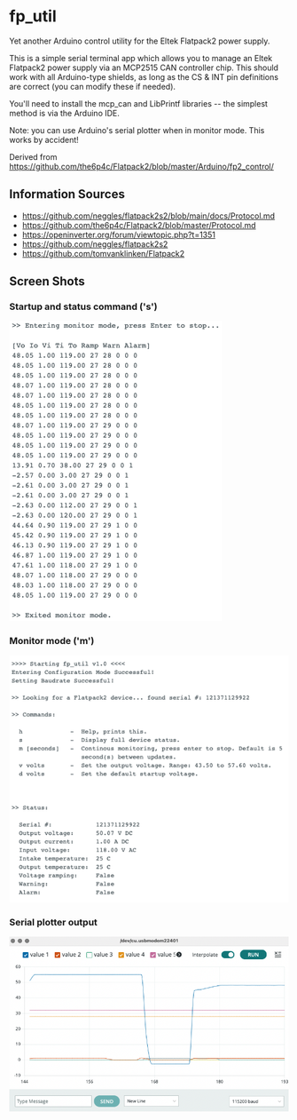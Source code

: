 # fp_util
Yet another Arduino control utility for the Eltek Flatpack2 power supply.

This is a simple serial terminal app which allows you to manage an Eltek Flatpack2
power supply via an MCP2515 CAN controller chip. This should work with all Arduino-type shields,
as long as the CS & INT pin definitions are correct (you can modify these if needed).

You'll need to install the mcp_can and LibPrintf libraries -- the simplest method is 
via the Arduino IDE.

Note: you can use Arduino's serial plotter when in monitor mode. This works by accident!

Derived from https://github.com/the6p4c/Flatpack2/blob/master/Arduino/fp2_control/

## Information Sources
* https://github.com/neggles/flatpack2s2/blob/main/docs/Protocol.md
* https://github.com/the6p4c/Flatpack2/blob/master/Protocol.md
* https://openinverter.org/forum/viewtopic.php?t=1351
* https://github.com/neggles/flatpack2s2
* https://github.com/tomvanklinken/Flatpack2

## Screen Shots

### Startup and status command ('s')
![](screen_shot_1.png)

### Monitor mode ('m')
![](screen_shot_2.png)

### Serial plotter output
![](screen_shot_3.png)

